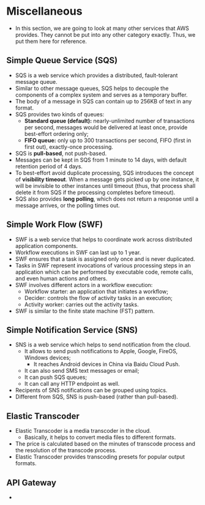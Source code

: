 # Miscellaneous

- In this section, we are going to look at many other services that AWS provides. They cannot be put into any other category exactly. Thus, we put them here for reference.

## Simple Queue Service (SQS)

- SQS is a web service which provides a distributed, fault-tolerant message queue.
- Similar to other message queues, SQS helps to decouple the components of a complex system and serves as a temporary buffer.
- The body of a message in SQS can contain up to 256KB of text in any format.
- SQS provides two kinds of queues:
	- **Standard queue (default):** nearly-unlimited number of transactions per second, messages would be delivered at least once, provide best-effort ordering only;
	- **FIFO queue:** only up to 300 transactions per second, FIFO (first in first out), exactly-once processing.
- SQS is **pull-based**, not push-based.
- Messages can be kept in SQS from 1 minute to 14 days, with default retention period of 4 days.
- To best-effort avoid duplicate processing, SQS introduces the concept of **visibility timeout**. When a message gets picked up by one instance, it will be invisible to other instances until timeout (thus, that process shall delete it from SQS if the processing completes before timeout).
- SQS also provides **long polling**, which does not return a response until a message arrives, or the polling times out.

## Simple Work Flow (SWF)

- SWF is a web service that helps to coordinate	work across distributed application components.
- Workflow executions in SWF can last up to 1 year.
- SWF ensures that a task is assigned only once and is never duplicated.
- Tasks in SWF represent invocations of various processing steps in an application which can be performed by executable code, remote calls, and even human actions and others.
- SWF involves different actors in a workflow execution:
	- Workflow starter: an application that initiates a workflow;
	- Decider: controls the flow of activity tasks in an execution;
	- Activity worker: carries out the activity tasks.
- SWF is similar to the finite state machine (FST) pattern.

## Simple Notification Service (SNS)

- SNS is a web service which helps to send notification from the cloud.
	- It allows to send push notifications to Apple, Google, FireOS, Windows devices;
		- It reaches Android devices in China via Baidu Cloud Push.
	- It can also send SMS text messages or email;
	- It can push SQS queues;
	- It can call any HTTP endpoint as well.
- Recipents of SNS notifications can be grouped using topics.
- Different from SQS, SNS is push-based (rather than pull-based).

## Elastic Transcoder

- Elastic Transcoder is a media transcoder in the cloud.
	- Basically, it helps to convert media files to different formats.
- The price is calculated based on the minutes of transcode process and the resolution of the transcode process.
- Elastic Transcoder provides transcoding presets for popular output formats.

## API Gateway

- 
